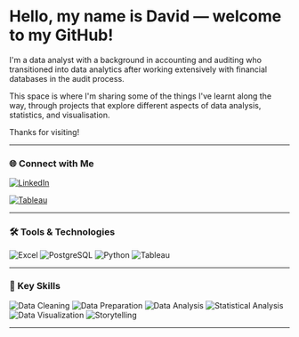 # Hello, my name is David — welcome to my GitHub!

I'm a data analyst with a background in accounting and auditing who transitioned into data analytics after working extensively with financial databases in the audit process.

This space is where I'm sharing some of the things I've learnt along the way, through projects that explore different aspects of data analysis, statistics, and visualisation.

Thanks for visiting!

---

<div align="left">

### 🌐 Connect with Me
[![LinkedIn](https://img.shields.io/badge/LinkedIn-0A66C2?logo=linkedin&logoColor=white)](https://www.linkedin.com/in/davidgriesel)

[![Tableau](https://img.shields.io/badge/Tableau-004E8F?logoColor=white)](https://public.tableau.com/app/profile/david.griesel/vizzes)


</div>

---

<div align="left">

### 🛠️ Tools & Technologies
![Excel](https://img.shields.io/badge/Excel-217346?logo=microsoft-excel&logoColor=white)
![PostgreSQL](https://img.shields.io/badge/PostgreSQL-336791?logo=postgresql&logoColor=white)
![Python](https://img.shields.io/badge/Python-3776AB?logo=python&logoColor=white)
![Tableau](https://img.shields.io/badge/Tableau-004E8F?logoColor=white)

</div>

---

<div align="left">

### 🧠 Key Skills
![Data Cleaning](https://img.shields.io/badge/Data%20Cleaning-4CAF50)
![Data Preparation](https://img.shields.io/badge/Data%20Preparation-2196F3)
![Data Analysis](https://img.shields.io/badge/Data%20Analysis-9C27B0)
![Statistical Analysis](https://img.shields.io/badge/Statistical%20Analysis-673AB7)
![Data Visualization](https://img.shields.io/badge/Data%20Visualization-03A9F4)
![Storytelling](https://img.shields.io/badge/Storytelling-607D8B)

</div>

---

<!---
davidgriesel/davidgriesel is a ✨ special ✨ repository because its `README.md` (this file) appears on your GitHub profile.
You can click the Preview link to take a look at your changes.
--->

<!---
davidgriesel/davidgriesel is a ✨ special ✨ repository because its `README.md` (this file) appears on your GitHub profile.
You can click the Preview link to take a look at your changes.
--->
